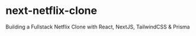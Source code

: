 # next-netflix-clone
Building a Fullstack Netflix Clone with React, NextJS, TailwindCSS &amp; Prisma
